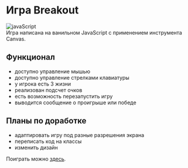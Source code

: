 # Игра Breakout
<img src="https://img.shields.io/badge/JavaScript-323330?style=for-the-badge&logo=javascript&logoColor=F7DF1E" alt="javaScript"><br>
Игра написана на ванильном JavaScript с применением инструмента Canvas.

## Функционал
* доступно управление мышью
* доступно управление стрелками клавиатуры
* у игрока есть 3 жизни
* реализован подсчет очков
* есть возможность перезапустить игру
* выводится сообщение о проигрыше или победе

## Планы по доработке
* адаптировать игру под разные разрешения экрана
* переписать код на классы
* изменить дизайн

Поиграть можно [здесь](https://ivkrylova.github.io/breakout-canvas/).
